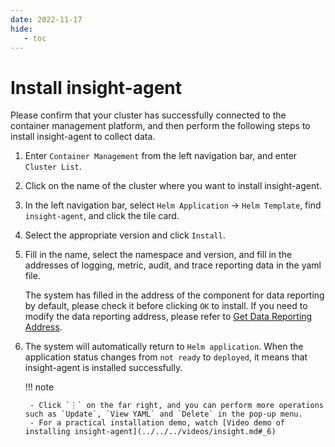 ```yaml
---
date: 2022-11-17
hide:
   - toc
---
```


# Install insight-agent

Please confirm that your cluster has successfully connected to the container management platform, and then perform the following steps to install insight-agent to collect data.

1. Enter `Container Management` from the left navigation bar, and enter `Cluster List`.

    

1. Click on the name of the cluster where you want to install insight-agent.

    

1. In the left navigation bar, select `Helm Application` -> `Helm Template`, find `insight-agent`, and click the tile card.

    

1. Select the appropriate version and click `Install`.

    

1. Fill in the name, select the namespace and version, and fill in the addresses of logging, metric, audit, and trace reporting data in the yaml file.

    The system has filled in the address of the component for data reporting by default, please check it before clicking `OK` to install.
    If you need to modify the data reporting address, please refer to [Get Data Reporting Address](gethosturl.md).

    

1. The system will automatically return to `Helm application`. When the application status changes from `not ready` to `deployed`, it means that insight-agent is installed successfully.

    

    !!! note

        - Click `⋮` on the far right, and you can perform more operations such as `Update`, `View YAML` and `Delete` in the pop-up menu.
        - For a practical installation demo, watch [Video demo of installing insight-agent](../../../videos/insight.md#_6)